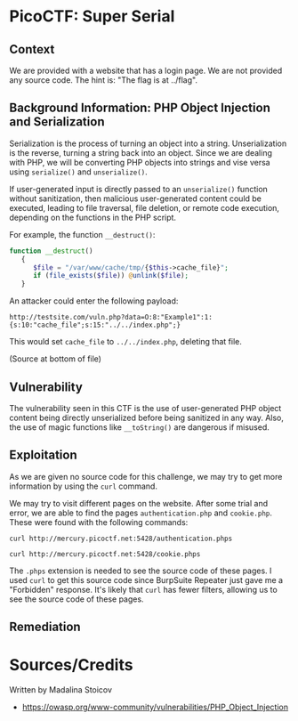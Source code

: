 # PicoCTF: Super Serial

## Context

We are provided with a website that has a login page. We are not provided any source code. The hint is: "The flag is at ../flag".

## Background Information: PHP Object Injection and Serialization

Serialization is the process of turning an object into a string. Unserialization is the reverse, turning a string back into an object. Since we are dealing with PHP, we will be converting PHP objects into strings and vise versa using `serialize()` and `unserialize()`.

If user-generated input is directly passed to an `unserialize()` function without sanitization, then malicious user-generated content could be executed, leading to file traversal, file deletion, or remote code execution, depending on the functions in the PHP script.

For example, the function `__destruct()`:

```php
function __destruct()
   {
      $file = "/var/www/cache/tmp/{$this->cache_file}";
      if (file_exists($file)) @unlink($file);
   }
```

An attacker could enter the following payload:

`http://testsite.com/vuln.php?data=O:8:"Example1":1:{s:10:"cache_file";s:15:"../../index.php";}`

This would set `cache_file` to `../../index.php`, deleting that file.

(Source at bottom of file)

## Vulnerability

The vulnerability seen in this CTF is the use of user-generated PHP object content being directly unserialized before being sanitized in any way. Also, the use of magic functions like `__toString()` are dangerous if misused.

## Exploitation

As we are given no source code for this challenge, we may try to get more information by using the `curl` command. 

We may try to visit different pages on the website. After some trial and error, we are able to find the pages `authentication.php` and `cookie.php`. These were found with the following commands:

`curl http://mercury.picoctf.net:5428/authentication.phps`

`curl http://mercury.picoctf.net:5428/cookie.phps`

The `.phps` extension is needed to see the source code of these pages. I used `curl` to get this source code since BurpSuite Repeater just gave me a "Forbidden" response. It's likely that `curl` has fewer filters, allowing us to see the source code of these pages.





## Remediation



# Sources/Credits

Written by Madalina Stoicov

- https://owasp.org/www-community/vulnerabilities/PHP_Object_Injection
